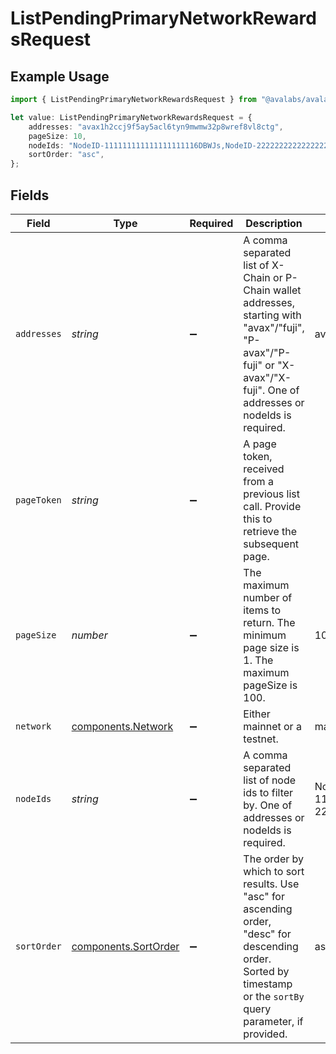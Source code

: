 # ListPendingPrimaryNetworkRewardsRequest

## Example Usage

```typescript
import { ListPendingPrimaryNetworkRewardsRequest } from "@avalabs/avalanche-sdk/models/operations";

let value: ListPendingPrimaryNetworkRewardsRequest = {
    addresses: "avax1h2ccj9f5ay5acl6tyn9mwmw32p8wref8vl8ctg",
    pageSize: 10,
    nodeIds: "NodeID-111111111111111111116DBWJs,NodeID-222222222222222222227DBWJs",
    sortOrder: "asc",
};
```

## Fields

| Field                                                                                                                                                                        | Type                                                                                                                                                                         | Required                                                                                                                                                                     | Description                                                                                                                                                                  | Example                                                                                                                                                                      |
| ---------------------------------------------------------------------------------------------------------------------------------------------------------------------------- | ---------------------------------------------------------------------------------------------------------------------------------------------------------------------------- | ---------------------------------------------------------------------------------------------------------------------------------------------------------------------------- | ---------------------------------------------------------------------------------------------------------------------------------------------------------------------------- | ---------------------------------------------------------------------------------------------------------------------------------------------------------------------------- |
| `addresses`                                                                                                                                                                  | *string*                                                                                                                                                                     | :heavy_minus_sign:                                                                                                                                                           | A comma separated list of X-Chain or P-Chain wallet addresses, starting with "avax"/"fuji", "P-avax"/"P-fuji" or "X-avax"/"X-fuji". One of addresses or nodeIds is required. | avax1h2ccj9f5ay5acl6tyn9mwmw32p8wref8vl8ctg                                                                                                                                  |
| `pageToken`                                                                                                                                                                  | *string*                                                                                                                                                                     | :heavy_minus_sign:                                                                                                                                                           | A page token, received from a previous list call. Provide this to retrieve the subsequent page.                                                                              |                                                                                                                                                                              |
| `pageSize`                                                                                                                                                                   | *number*                                                                                                                                                                     | :heavy_minus_sign:                                                                                                                                                           | The maximum number of items to return. The minimum page size is 1. The maximum pageSize is 100.                                                                              | 10                                                                                                                                                                           |
| `network`                                                                                                                                                                    | [components.Network](../../models/components/network.md)                                                                                                                     | :heavy_minus_sign:                                                                                                                                                           | Either mainnet or a testnet.                                                                                                                                                 | mainnet                                                                                                                                                                      |
| `nodeIds`                                                                                                                                                                    | *string*                                                                                                                                                                     | :heavy_minus_sign:                                                                                                                                                           | A comma separated list of node ids to filter by. One of addresses or nodeIds is required.                                                                                    | NodeID-111111111111111111116DBWJs,NodeID-222222222222222222227DBWJs                                                                                                          |
| `sortOrder`                                                                                                                                                                  | [components.SortOrder](../../models/components/sortorder.md)                                                                                                                 | :heavy_minus_sign:                                                                                                                                                           | The order by which to sort results. Use "asc" for ascending order, "desc" for descending order. Sorted by timestamp or the `sortBy` query parameter, if provided.            | asc                                                                                                                                                                          |
